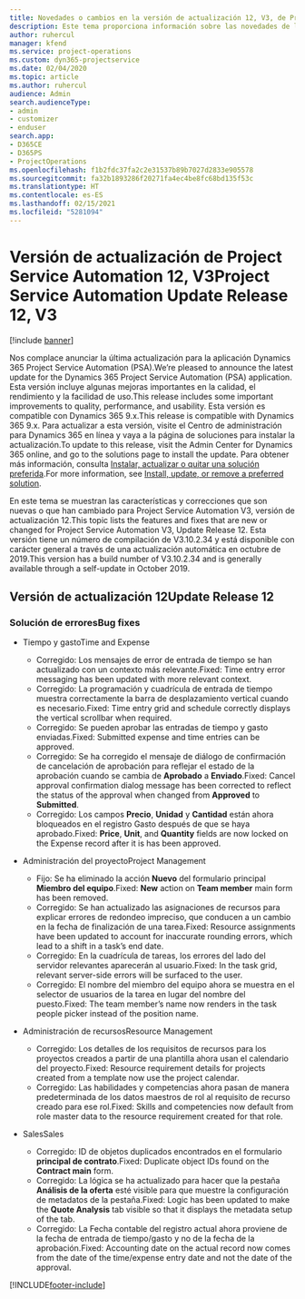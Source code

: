 ```yaml
---
title: Novedades o cambios en la versión de actualización 12, V3, de Project Service Automation
description: Este tema proporciona información sobre las novedades de la versión de actualización 12 de Project Service Automation, V3.
author: ruhercul
manager: kfend
ms.service: project-operations
ms.custom: dyn365-projectservice
ms.date: 02/04/2020
ms.topic: article
ms.author: ruhercul
audience: Admin
search.audienceType:
- admin
- customizer
- enduser
search.app:
- D365CE
- D365PS
- ProjectOperations
ms.openlocfilehash: f1b2fdc37fa2c2e31537b89b7027d2833e905578
ms.sourcegitcommit: fa32b1893286f20271fa4ec4be8fc68bd135f53c
ms.translationtype: HT
ms.contentlocale: es-ES
ms.lasthandoff: 02/15/2021
ms.locfileid: "5281094"
---
```

# <a name="project-service-automation-update-release-12-v3"></a><span data-ttu-id="ed508-103">Versión de actualización de Project Service Automation 12, V3</span><span class="sxs-lookup"><span data-stu-id="ed508-103">Project Service Automation Update Release 12, V3</span></span>

[!include [banner](../includes/psa-now-project-operations.md)]

<span data-ttu-id="ed508-104">Nos complace anunciar la última actualización para la aplicación Dynamics 365 Project Service Automation (PSA).</span><span class="sxs-lookup"><span data-stu-id="ed508-104">We’re pleased to announce the latest update for the Dynamics 365 Project Service Automation (PSA) application.</span></span> <span data-ttu-id="ed508-105">Esta versión incluye algunas mejoras importantes en la calidad, el rendimiento y la facilidad de uso.</span><span class="sxs-lookup"><span data-stu-id="ed508-105">This release includes some important improvements to quality, performance, and usability.</span></span> <span data-ttu-id="ed508-106">Esta versión es compatible con Dynamics 365 9.x.</span><span class="sxs-lookup"><span data-stu-id="ed508-106">This release is compatible with Dynamics 365 9.x.</span></span> <span data-ttu-id="ed508-107">Para actualizar a esta versión, visite el Centro de administración para Dynamics 365 en línea y vaya a la página de soluciones para instalar la actualización.</span><span class="sxs-lookup"><span data-stu-id="ed508-107">To update to this release, visit the Admin Center for Dynamics 365 online, and go to the solutions page to install the update.</span></span> <span data-ttu-id="ed508-108">Para obtener más información, consulta [Instalar, actualizar o quitar una solución preferida](https://docs.microsoft.com/power-platform/admin/install-remove-preferred-solution).</span><span class="sxs-lookup"><span data-stu-id="ed508-108">For more information, see [Install, update, or remove a preferred solution](https://docs.microsoft.com/power-platform/admin/install-remove-preferred-solution).</span></span>

<span data-ttu-id="ed508-109">En este tema se muestran las características y correcciones que son nuevas o que han cambiado para Project Service Automation V3, versión de actualización 12.</span><span class="sxs-lookup"><span data-stu-id="ed508-109">This topic lists the features and fixes that are new or changed for Project Service Automation V3, Update Release 12.</span></span> <span data-ttu-id="ed508-110">Esta versión tiene un número de compilación de V3.10.2.34 y está disponible con carácter general a través de una actualización automática en octubre de 2019.</span><span class="sxs-lookup"><span data-stu-id="ed508-110">This version has a build number of V3.10.2.34 and is generally available through a self-update in October 2019.</span></span>

## <a name="update-release-12"></a><span data-ttu-id="ed508-111">Versión de actualización 12</span><span class="sxs-lookup"><span data-stu-id="ed508-111">Update Release 12</span></span>

### <a name="bug-fixes"></a><span data-ttu-id="ed508-112">Solución de errores</span><span class="sxs-lookup"><span data-stu-id="ed508-112">Bug fixes</span></span>

- <span data-ttu-id="ed508-113">Tiempo y gasto</span><span class="sxs-lookup"><span data-stu-id="ed508-113">Time and Expense</span></span>

    - <span data-ttu-id="ed508-114">Corregido: Los mensajes de error de entrada de tiempo se han actualizado con un contexto más relevante.</span><span class="sxs-lookup"><span data-stu-id="ed508-114">Fixed: Time entry error messaging has been updated with more relevant context.</span></span>
    - <span data-ttu-id="ed508-115">Corregido: La programación y cuadrícula de entrada de tiempo muestra correctamente la barra de desplazamiento vertical cuando es necesario.</span><span class="sxs-lookup"><span data-stu-id="ed508-115">Fixed: Time entry grid and schedule correctly displays the vertical scrollbar when required.</span></span>
    - <span data-ttu-id="ed508-116">Corregido: Se pueden aprobar las entradas de tiempo y gasto enviadas.</span><span class="sxs-lookup"><span data-stu-id="ed508-116">Fixed: Submitted expense and time entries can be approved.</span></span>
    - <span data-ttu-id="ed508-117">Corregido: Se ha corregido el mensaje de diálogo de confirmación de cancelación de aprobación para reflejar el estado de la aprobación cuando se cambia de **Aprobado** a **Enviado**.</span><span class="sxs-lookup"><span data-stu-id="ed508-117">Fixed: Cancel approval confirmation dialog message has been corrected to reflect the status of the approval when changed from **Approved** to **Submitted**.</span></span>
    - <span data-ttu-id="ed508-118">Corregido: Los campos **Precio**, **Unidad** y **Cantidad** están ahora bloqueados en el registro Gasto después de que se haya aprobado.</span><span class="sxs-lookup"><span data-stu-id="ed508-118">Fixed: **Price**, **Unit**, and **Quantity** fields are now locked on the Expense record after it is has been approved.</span></span>

- <span data-ttu-id="ed508-119">Administración del proyecto</span><span class="sxs-lookup"><span data-stu-id="ed508-119">Project Management</span></span>

    - <span data-ttu-id="ed508-120">Fijo: Se ha eliminado la acción **Nuevo** del formulario principal **Miembro del equipo**.</span><span class="sxs-lookup"><span data-stu-id="ed508-120">Fixed: **New** action on **Team member** main form has been removed.</span></span>
    - <span data-ttu-id="ed508-121">Corregido: Se han actualizado las asignaciones de recursos para explicar errores de redondeo impreciso, que conducen a un cambio en la fecha de finalización de una tarea.</span><span class="sxs-lookup"><span data-stu-id="ed508-121">Fixed: Resource assignments have been updated to account for inaccurate rounding errors, which lead to a shift in a task’s end date.</span></span>
    - <span data-ttu-id="ed508-122">Corregido: En la cuadrícula de tareas, los errores del lado del servidor relevantes aparecerán al usuario.</span><span class="sxs-lookup"><span data-stu-id="ed508-122">Fixed: In the task grid, relevant server-side errors will be surfaced to the user.</span></span>
    - <span data-ttu-id="ed508-123">Corregido: El nombre del miembro del equipo ahora se muestra en el selector de usuarios de la tarea en lugar del nombre del puesto.</span><span class="sxs-lookup"><span data-stu-id="ed508-123">Fixed: The team member’s name now renders in the task people picker instead of the position name.</span></span>

- <span data-ttu-id="ed508-124">Administración de recursos</span><span class="sxs-lookup"><span data-stu-id="ed508-124">Resource Management</span></span>

    - <span data-ttu-id="ed508-125">Corregido: Los detalles de los requisitos de recursos para los proyectos creados a partir de una plantilla ahora usan el calendario del proyecto.</span><span class="sxs-lookup"><span data-stu-id="ed508-125">Fixed: Resource requirement details for projects created from a template now use the project calendar.</span></span>
    - <span data-ttu-id="ed508-126">Corregido: Las habilidades y competencias ahora pasan de manera predeterminada de los datos maestros de rol al requisito de recurso creado para ese rol.</span><span class="sxs-lookup"><span data-stu-id="ed508-126">Fixed: Skills and competencies now default from role master data to the resource requirement created for that role.</span></span>

- <span data-ttu-id="ed508-127">Sales</span><span class="sxs-lookup"><span data-stu-id="ed508-127">Sales</span></span>

    - <span data-ttu-id="ed508-128">Corregido: ID de objetos duplicados encontrados en el formulario **principal de contrato**.</span><span class="sxs-lookup"><span data-stu-id="ed508-128">Fixed: Duplicate object IDs found on the **Contract main** form.</span></span>
    - <span data-ttu-id="ed508-129">Corregido: La lógica se ha actualizado para hacer que la pestaña **Análisis de la oferta** esté visible para que muestre la configuración de metadatos de la pestaña.</span><span class="sxs-lookup"><span data-stu-id="ed508-129">Fixed: Logic has been updated to make the **Quote Analysis** tab visible so that it displays the metadata setup of the tab.</span></span>
    - <span data-ttu-id="ed508-130">Corregido: La Fecha contable del registro actual ahora proviene de la fecha de entrada de tiempo/gasto y no de la fecha de la aprobación.</span><span class="sxs-lookup"><span data-stu-id="ed508-130">Fixed: Accounting date on the actual record now comes from the date of the time/expense entry date and not the date of the approval.</span></span>


[!INCLUDE[footer-include](../includes/footer-banner.md)]